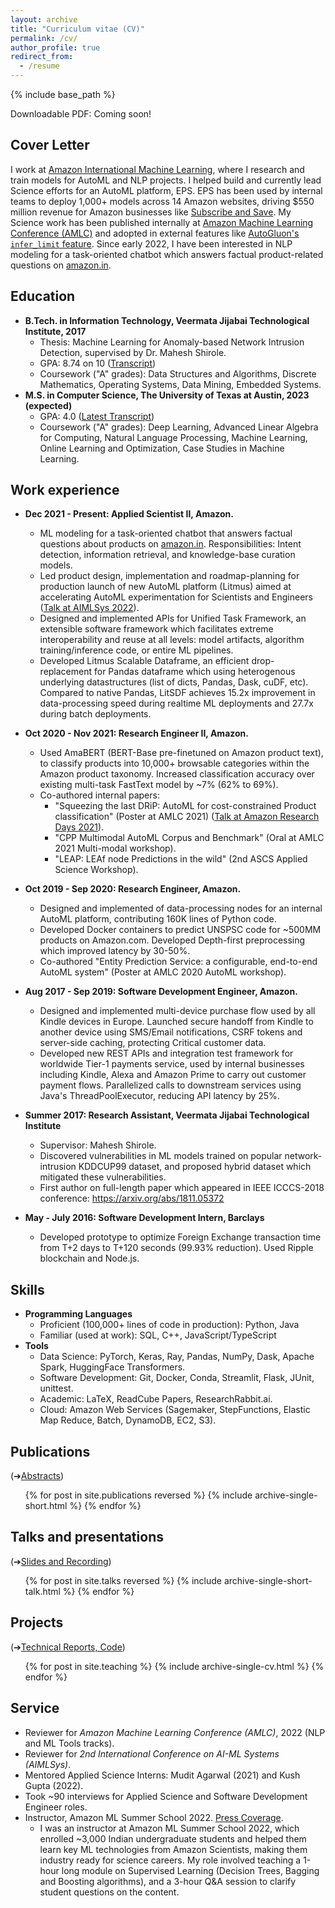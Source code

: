 ```yaml
---
layout: archive
title: "Curriculum vitae (CV)"
permalink: /cv/
author_profile: true
redirect_from:
  - /resume
---
```


{% include base_path %}

Downloadable PDF: Coming soon!

Cover Letter
------
I work at [Amazon International Machine Learning](https://www.amazon.science/working-at-amazon/how-rajeev-rastogis-machine-learning-team-in-india-develops-innovations-for-customers-worldwide), where I research and train models for AutoML and NLP projects. I helped build and currently lead Science efforts for an AutoML platform, EPS. EPS has been used by internal teams to deploy 1,000+ models across 14 Amazon websites, driving $550 million revenue for Amazon businesses like [Subscribe and Save](https://www.amazon.com/b?node=5856181011). My Science work has been published internally at [Amazon Machine Learning Conference (AMLC)](https://www.amazon.science/videos-webinars/amazons-annual-machine-learning-conference-featured-presentations-from-thought-leaders-within-academia) and adopted in external features like [AutoGluon's `infer_limit` feature](https://auto.gluon.ai/0.4.0/tutorials/tabular_prediction/tabular-indepth.html#inference-speed-as-a-fit-constraint). Since early 2022, I have been interested in NLP modeling for a task-oriented chatbot which answers factual product-related questions on [amazon.in](https://www.amazon.in/).


Education
------
* **B.Tech. in Information Technology, Veermata Jijabai Technological Institute, 2017**
  * Thesis: Machine Learning for Anomaly-based Network Intrusion Detection, supervised by Dr. Mahesh Shirole.
  * GPA: 8.74 on 10 ([Transcript](https://adivekar-utexas.github.io/files/Abhishek_Divekar_VJTI_BTech_Transcripts.pdf))
  * Coursework ("A" grades): Data Structures and Algorithms, Discrete Mathematics, Operating Systems, Data Mining, Embedded Systems.
* **M.S. in Computer Science, The University of Texas at Austin, 2023 (expected)**
  * GPA: 4.0 ([Latest Transcript](https://adivekar-utexas.github.io/files/Abhishek_Divekar_University_of_Texas_Unofficial_Transcripts.pdf))
  * Coursework ("A" grades): Deep Learning, Advanced Linear Algebra for Computing, Natural Language Processing, Machine Learning, Online Learning and Optimization, Case Studies in Machine Learning.

Work experience
------

* **Dec 2021 - Present: Applied Scientist II, Amazon.**
  * ML modeling for a task-oriented chatbot that answers factual questions about products on [amazon.in](https://www.amazon.in/). Responsibilities: Intent detection, information retrieval, and knowledge-base curation models.
  * Led product design, implementation and roadmap-planning for production launch of new AutoML platform (Litmus) aimed at accelerating AutoML experimentation for Scientists and Engineers ([Talk at AIMLSys 2022](https://adivekar-utexas.github.io/files/AIMLSys_2022_demo_vF.pdf)).
  * Designed and implemented APIs for Unified Task Framework, an extensible software framework which facilitates extreme interoperability and reuse at all levels: model artifacts, algorithm training/inference code, or entire ML pipelines.
  * Developed Litmus Scalable Dataframe, an efficient drop-replacement for Pandas dataframe which using heterogenous underlying datastructures (list of dicts, Pandas, Dask, cuDF, etc). Compared to native Pandas, LitSDF achieves 15.2x improvement in data-processing speed during realtime ML deployments and 27.7x during batch deployments. 

* **Oct 2020 - Nov 2021: Research Engineer II, Amazon.**
  * Used AmaBERT (BERT-Base pre-finetuned on Amazon product text), to classify products into 10,000+ browsable categories within the Amazon product taxonomy. Increased classification accuracy over existing multi-task FastText model by ~7% (62% to 69%).
  * Co-authored internal papers:
    * "Squeezing the last DRiP: AutoML for cost-constrained Product classification" (Poster at AMLC 2021) ([Talk at Amazon Research Days 2021](https://adivekar-utexas.github.io/files/Squeezing_the_last_DRiP_ARD_2021_slides.pdf)).
    * "CPP Multimodal AutoML Corpus and Benchmark" (Oral at AMLC 2021 Multi-modal workshop).
    * "LEAP: LEAf node Predictions in the wild" (2nd ASCS Applied Science Workshop).

* **Oct 2019 - Sep 2020: Research Engineer, Amazon.**
  * Designed and implemented of data-processing nodes for an internal AutoML platform, contributing 160K lines of Python code. 
  * Developed Docker containers to predict UNSPSC code for ~500MM products on Amazon.com. Developed Depth-first preprocessing which improved latency by 30-50%.
  * Co-authored "Entity Prediction Service: a configurable, end-to-end AutoML system" (Poster at AMLC 2020 AutoML workshop).

* **Aug 2017 - Sep 2019: Software Development Engineer, Amazon.**
  * Designed and implemented multi-device purchase flow used by all Kindle devices in Europe. Launched secure handoff from Kindle to another device using SMS/Email notifications, CSRF tokens and server-side caching, protecting Critical customer data.
  * Developed new REST APIs and integration test framework for worldwide Tier-1 payments service, used by internal businesses including Kindle, Alexa and Amazon Prime to carry out customer payment flows. Parallelized calls to downstream services using Java's ThreadPoolExecutor, reducing API latency by 25%.

* **Summer 2017: Research Assistant, Veermata Jijabai Technological Institute**
  * Supervisor: Mahesh Shirole.
  * Discovered vulnerabilities in ML models trained on popular network-intrusion KDDCUP99 dataset, and proposed hybrid dataset which mitigated these vulnerabilities.
  * First author on full-length paper which appeared in IEEE ICCCS-2018 conference: https://arxiv.org/abs/1811.05372

* **May - July 2016: Software Development Intern, Barclays**
  * Developed prototype to optimize Foreign Exchange transaction time from T+2 days to T+120 seconds (99.93% reduction). Used Ripple blockchain and Node.js.

Skills
------
* **Programming Languages**
  * Proficient (100,000+ lines of code in production): Python, Java
  * Familiar (used at work): SQL, C++, JavaScript/TypeScript
* **Tools**
  * Data Science: PyTorch, Keras, Ray, Pandas, NumPy, Dask, Apache Spark, HuggingFace Transformers.
  * Software Development: Git, Docker, Conda, Streamlit, Flask, JUnit, unittest.
  * Academic: LaTeX, ReadCube Papers, ResearchRabbit.ai.
  * Cloud: Amazon Web Services (Sagemaker, StepFunctions, Elastic Map Reduce, Batch, DynamoDB, EC2, S3).


Publications 
------
(➔<a href="https://adivekar-utexas.github.io/publications/">Abstracts</a>)
<ul>{% for post in site.publications reversed %}
  {% include archive-single-short.html %}
{% endfor %}</ul>
  
Talks and presentations
------
(➔<a href="https://adivekar-utexas.github.io/talks/">Slides and Recording</a>)
<ul>{% for post in site.talks reversed %}
  {% include archive-single-short-talk.html %}
{% endfor %}</ul>
  
Projects
------
(➔<a href="https://adivekar-utexas.github.io/talks/">Technical Reports, Code</a>)
<ul>{% for post in site.teaching %}
  {% include archive-single-cv.html %}
{% endfor %}</ul>
  

Service
------
* Reviewer for <i>Amazon Machine Learning Conference (AMLC)</i>, 2022 (NLP and ML Tools tracks).
* Reviewer for <i>2nd International Conference on AI-ML Systems (AIMLSys)</i>.
* Mentored Applied Science Interns: Mudit Agarwal (2021) and Kush Gupta (2022).
* Took ~90 interviews for Applied Science and Software Development Engineer roles.
* Instructor, Amazon ML Summer School 2022. [Press Coverage](https://timesofindia.indiatimes.com/gadgets-news/amazon-india-announces-second-edition-of-machine-learning-summer-school-how-to-apply-and-other-details/articleshow/92076056.cms).
  * I was an instructor at Amazon ML Summer School 2022, which enrolled ~3,000 Indian undergraduate students and helped them learn key ML technologies from Amazon Scientists, making them industry ready for science careers. My role involved teaching a 1-hour long module on Supervised Learning (Decision Trees, Bagging and Boosting algorithms), and a 3-hour Q&A session to clarify student questions on the content.
